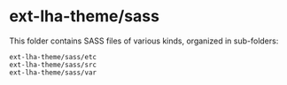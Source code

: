 # ext-lha-theme/sass

This folder contains SASS files of various kinds, organized in sub-folders:

    ext-lha-theme/sass/etc
    ext-lha-theme/sass/src
    ext-lha-theme/sass/var
